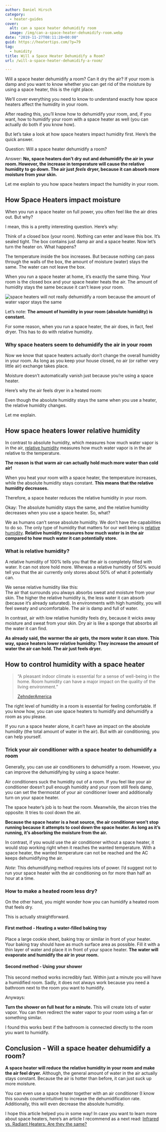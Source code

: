 ```yaml
---
author: Daniel Hirsch
category:
  - heater-guides
cover:
  alt: can a space heater dehumidify room
  image: /img/can-a-space-heater-dehumidify-room.webp
date: "2019-11-27T08:11:28+00:00"
guid: https://heatertips.com/?p=79
tag:
  - humidity
title: Will a Space Heater Dehumidify a Room?
url: /will-a-space-heater-dehumidify-a-room/

---
```

Will a space heater dehumidify a room? Can it dry the air? If your room is damp and you want to know whether you can get rid of the moisture by using a space heater, this is the right place.

We’ll cover everything you need to know to understand exactly how space heaters affect the humidity in your room.

After reading this, you’ll know how to dehumidify your room, and, if you want, how to humidify your room with a space heater as well (you can actually do both if you know how).  

But let’s take a look at how space heaters impact humidity first. Here’s the quick answer.

Question: Will a space heater dehumidify a room?

Answer: **No, space heaters don’t dry out and dehumidify the air in your room. However, the increase in temperature will cause the relative humidity to go down. The air just** **_feels_** **dryer, because it can absorb more moisture from your skin.**  

Let me explain to you how space heaters impact the humidity in your room.

## How Space Heaters impact moisture

When you run a space heater on full power, you often feel like the air dries out. But why?

I mean, this is a pretty interesting question. Here’s why:

Think of a closed box (your room). Nothing can enter and leave this box. It’s sealed tight. The box contains just damp air and a space heater. Now let’s turn the heater on. What happens?

The temperature inside the box increases. But because nothing can pass through the walls of the box, the amount of moisture (water) stays the same. The water can not leave the box.

When you run a space heater at home, it’s exactly the same thing. Your room is the closed box and your space heater heats the air. The amount of humidity stays the same because it can’t leave your room.

![space heaters will not really dehumidify a room because the amount of water vapor stays the same](/img/heated-box-dehumifiy-with-a-space-heater.webp)

Let’s note: **The amount of humidity in your room (absolute humidity) is constant.**

For some reason, when you run a space heater, the air does, in fact, feel dryer. This has to do with relative humidity.

### Why space heaters seem to dehumidify the air in your room

Now we know that space heaters actually don’t change the overall humidity in your room. As long as you keep your house closed, no air (or rather very little air) exchange takes place.

Moisture doesn’t automatically vanish just because you’re using a space heater.

Here’s why the air feels dryer in a heated room:

Even though the absolute humidity stays the same when you use a heater, the relative humidity changes.

Let me explain.

## How space heaters lower relative humidity

In contrast to absolute humidity, which measures how much water vapor is in the air, [relative humidity](https://zehnderamerica.com/absolute-vs-relative-humidity-whats-the-difference/) measures how much water vapor is in the air relative to the temperature.

**The reason is that warm air can actually hold much more water than cold air!**

When you heat your room with a space heater, the temperature increases, while the absolute humidity stays constant. **This means that the relative humidity decreases.**

Therefore, a space heater reduces the relative humidity in your room.

Okay: The absolute humidity stays the same, and the relative humidity decreases when you use a space heater. So, what?

We as humans can’t sense absolute humidity. We don’t have the capabilities to do so. The only type of humidity that matters for our well being is [relative humidity](http://hyperphysics.phy-astr.gsu.edu/hbase/Kinetic/relhum.html). **Relative humidity measures how much water is in the air compared to how much water it can potentially store.**

### What is relative humidity?

A relative humidity of 100% tells you that the air is completely filled with water. It can not store hold more. Whereas a relative humidity of 50% would tell you that the air currently only stores about 50% of what it potentially can.

We sense relative humidity like this:  
The air that surrounds you always absorbs sweat and moisture from your skin. The higher the relative humidity is, the less water it can absorb (because it’s already saturated). In environments with high humidity, you will feel sweaty and uncomfortable. The air is damp and full of water.  

In contrast, air with low relative humidity feels dry, because it wicks away moisture and sweat from your skin. Dry air is like a sponge that absorbs all the water it can find.

**As already said, the warmer the air gets, the more water it can store. This way, space heaters lower relative humidity: They increase the amount of water the air can hold. The air just feels dryer.**  

## How to control humidity with a space heater

> “A pleasant indoor climate is essential for a sense of well-being in the home. Room humidity can have a major impact on the quality of the living environment.”
>
> [ZehnderAmerica](https://zehnderamerica.com/absolute-vs-relative-humidity-whats-the-difference/)

The right level of humidity in a room is essential for feeling comfortable. If you know how, you can use space heaters to humidify and dehumidify a room as you please.

If you run a space heater alone, it can’t have an impact on the absolute humidity (the total amount of water in the air). But with air conditioning, you can help yourself.

### Trick your air conditioner with a space heater to dehumidify a room

Generally, you can use air conditioners to dehumidify a room. However, you can improve the dehumidifying by using a space heater.

Air conditioners suck the humidity out of a room. If you feel like your air conditioner doesn’t pull enough humidity and your room still feels damp, you can set the thermostat of your air conditioner lower and additionally turn on your space heater.

The space heater’s job is to heat the room. Meanwhile, the aircon tries the opposite: It tries to cool down the air.

**Because the space heater is a heat source, the air conditioner won’t stop running because it attempts to cool down the space heater. As long as it’s running, it’s absorbing the moisture from the air.**

In contrast, if you would use the air conditioner without a space heater, it would stop working right when it reaches the wanted temperature. With a space heater, the wanted temperature can not be reached and the AC keeps dehumidifying the air.

_Note_: This dehumidifying method requires lots of power. I’d suggest not to run your space heater with the air conditioning on for more than half an hour at a time.  

### How to make a heated room less dry?

On the other hand, you might wonder how you can humidify a heated room that feels dry.

This is actually straightforward.

#### First method - Heating a water-filled baking tray

Place a large cookie sheet, baking tray or similar in front of your heater. Your baking tray should have as much surface area as possible. Fill it with a thin layer of water and place it in front of your space heater. **The water will evaporate and humidify the air in your room.**

#### Second method - Using your shower

This second method works incredibly fast. Within just a minute you will have a humidified room. Sadly, it does not always work because you need a bathroom next to the room you want to humidify.

Anyways:

**Turn the shower on full heat for a minute.** This will create lots of water vapor. You can then redirect the water vapor to your room using a fan or something similar.

I found this works best if the bathroom is connected directly to the room you want to humidify.

## Conclusion - Will a space heater dehumidify a room?

**A space heater will reduce the relative humidity in your room and make the air feel dryer.** Although, the general amount of water in the air actually stays constant. Because the air is hotter than before, it can just suck up more moisture.

You can even use a space heater together with an air conditioner (I know this sounds counterintuitive) to increase the dehumidification rate. Additionally, this will even decrease the absolute humidity.

I hope this article helped you in some way! In case you want to learn more about space heaters, here’s an article I recommend as a next read: [Infrared vs. Radiant Heaters: Are they the same?](/infrared-vs-radiant-heaters-are-they-the-same/)
